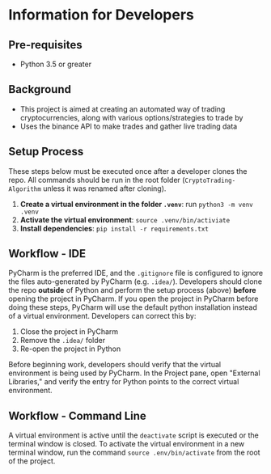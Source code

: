# Information for Developers 

## Pre-requisites
* Python 3.5 or greater


## Background
* This project is aimed at creating an automated way of trading cryptocurrencies, along with various options/strategies to trade by
* Uses the binance API to make trades and gather live trading data



## Setup Process

These steps below must be executed once after a developer clones the repo.  All commands should be run in the root
folder (`CryptoTrading-Algorithm` unless it was renamed after cloning).

1. **Create a virtual environment in the folder `.venv`**:  run `python3 -m venv .venv`
2. **Activate the virtual environment**: `source .venv/bin/activiate`
3. **Install dependencies**: `pip install -r requirements.txt`

## Workflow - IDE

PyCharm is the preferred IDE, and the `.gitignore` file is configured to ignore the files auto-generated by
PyCharm (e.g. `.idea/`).  Developers should clone the repo **outside** of Python and perform the setup process (above) 
**before** opening the project in PyCharm.  If you open the project in PyCharm before doing these steps, PyCharm will 
use the default python installation instead of a virtual environment.  Developers can correct this by:

1. Close the project in PyCharm
2. Remove the `.idea/` folder
3. Re-open the project in Python

Before beginning work, developers should verify that the virtual environment is being used by PyCharm.  In the Project 
pane, open "External Libraries," and verify the entry for Python points to the correct virtual environment.

## Workflow - Command Line

A virtual environment is active until the `deactivate` script is executed or the terminal window is closed.  To
activate the virtual environment in a new terminal window, run the command `source .env/bin/activate` from the 
root of the project.

